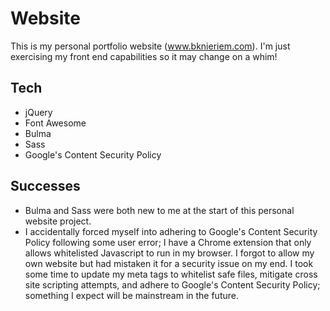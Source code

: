 # Website

This is my personal portfolio website (www.bknieriem.com). I'm just exercising my front end capabilities so it may change on a whim!

## Tech
- jQuery
- Font Awesome
- Bulma
- Sass
- Google's Content Security Policy

## Successes
- Bulma and Sass were both new to me at the start of this personal website project.
- I accidentally forced myself into adhering to Google's Content Security Policy following some user error; I have a Chrome extension that only allows whitelisted Javascript to run in my browser. I forgot to allow my own website but had mistaken it for a security issue on my end. I took some time to update my meta tags to whitelist safe files, mitigate cross site scripting attempts, and adhere to Google's Content Security Policy; something I expect will be mainstream in the future.
